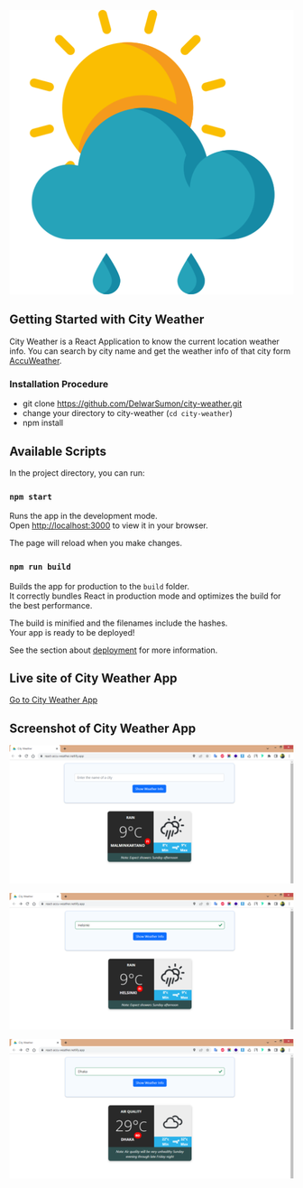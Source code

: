 <p align="center"><a href="https://react-accu-weather.netlify.app/" target="_blank" ><img src="https://github.com/DelwarSumon/city-weather/blob/main/public/weather.png?raw=true"></a></p>

## Getting Started with City Weather

City Weather is a React Application to know the current location weather info. You can search by city name and get the weather info of that city form <a href="https://www.accuweather.com/" target="_blank">AccuWeather</a>.


### Installation Procedure

* git clone https://github.com/DelwarSumon/city-weather.git
* change your directory to city-weather (`cd city-weather`)
* npm install


## Available Scripts

In the project directory, you can run:

### `npm start`

Runs the app in the development mode.\
Open [http://localhost:3000](http://localhost:3000) to view it in your browser.

The page will reload when you make changes.

### `npm run build`

Builds the app for production to the `build` folder.\
It correctly bundles React in production mode and optimizes the build for the best performance.

The build is minified and the filenames include the hashes.\
Your app is ready to be deployed!

See the section about [deployment](https://facebook.github.io/create-react-app/docs/deployment) for more information.

## Live site of City Weather App
<a href="https://react-accu-weather.netlify.app/" target="_blank" >Go to City Weather App</a>

## Screenshot of City Weather App

<p align="center"><img src="https://github.com/DelwarSumon/city-weather/blob/main/public/images/Weather-1.png?raw=true"></p>
<p align="center"><img src="https://github.com/DelwarSumon/city-weather/blob/main/public/images/Weather-2.png?raw=true"></p>
<p align="center"><img src="https://github.com/DelwarSumon/city-weather/blob/main/public/images/Weather-3.png?raw=true"></p>